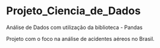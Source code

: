 # Projeto_Ciencia_de_Dados
Análise de Dados com utilização da biblioteca - Pandas 

Projeto com o foco na análise de acidentes aéreos no Brasil.
